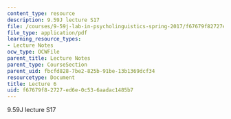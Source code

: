 ```yaml
---
content_type: resource
description: 9.59J lecture S17
file: /courses/9-59j-lab-in-psycholinguistics-spring-2017/f67679f82727ed6e0c536aadac1485b7_MIT9_59jS17_lec6.pdf
file_type: application/pdf
learning_resource_types:
- Lecture Notes
ocw_type: OCWFile
parent_title: Lecture Notes
parent_type: CourseSection
parent_uid: fbcfd828-7be2-825b-91be-13b1369dcf34
resourcetype: Document
title: Lecture 6
uid: f67679f8-2727-ed6e-0c53-6aadac1485b7
---
```

9.59J lecture S17

